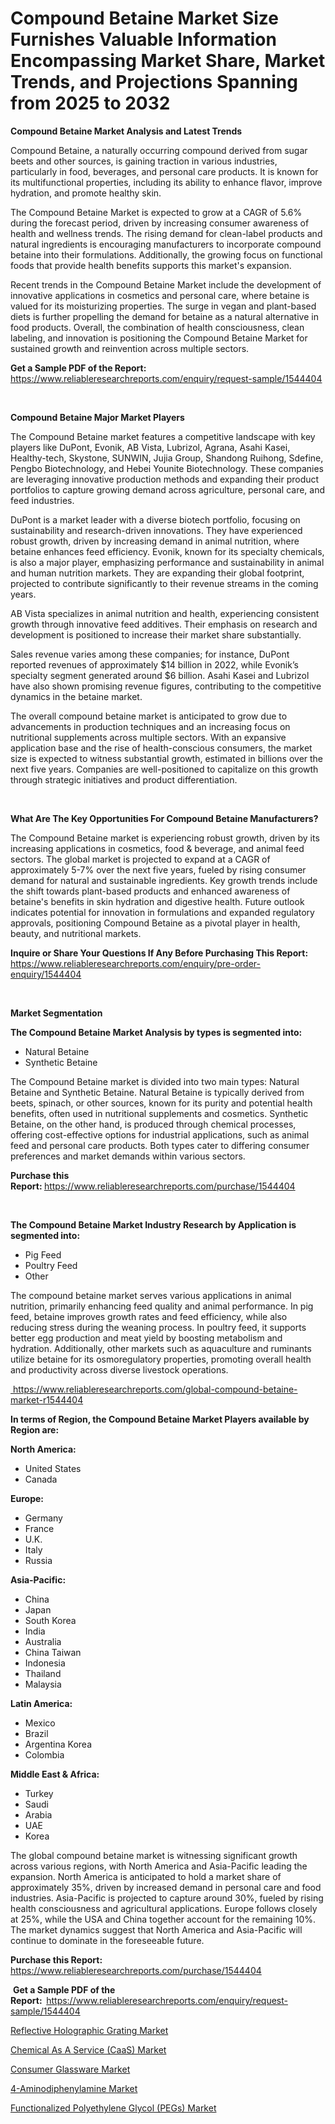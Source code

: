 <p><h1>Compound Betaine Market Size Furnishes Valuable Information Encompassing Market Share, Market Trends, and Projections Spanning from 2025 to 2032</h1></p><p><strong>Compound Betaine Market Analysis and Latest Trends</strong></p>
<p><p>Compound Betaine, a naturally occurring compound derived from sugar beets and other sources, is gaining traction in various industries, particularly in food, beverages, and personal care products. It is known for its multifunctional properties, including its ability to enhance flavor, improve hydration, and promote healthy skin.</p><p>The Compound Betaine Market is expected to grow at a CAGR of 5.6% during the forecast period, driven by increasing consumer awareness of health and wellness trends. The rising demand for clean-label products and natural ingredients is encouraging manufacturers to incorporate compound betaine into their formulations. Additionally, the growing focus on functional foods that provide health benefits supports this market's expansion.</p><p>Recent trends in the Compound Betaine Market include the development of innovative applications in cosmetics and personal care, where betaine is valued for its moisturizing properties. The surge in vegan and plant-based diets is further propelling the demand for betaine as a natural alternative in food products. Overall, the combination of health consciousness, clean labeling, and innovation is positioning the Compound Betaine Market for sustained growth and reinvention across multiple sectors.</p></p>
<p><strong>Get a Sample PDF of the Report:&nbsp;</strong> <a href="https://www.reliableresearchreports.com/enquiry/request-sample/1544404?utm_campaign=36&utm_medium=2&utm_source=Github&utm_content=ia&utm_term=02042025&utm_id=compound-betaine">https://www.reliableresearchreports.com/enquiry/request-sample/1544404</a></p>
<p>&nbsp;</p>
<p><strong>Compound Betaine Major Market Players</strong></p>
<p><p>The Compound Betaine market features a competitive landscape with key players like DuPont, Evonik, AB Vista, Lubrizol, Agrana, Asahi Kasei, Healthy-tech, Skystone, SUNWIN, Jujia Group, Shandong Ruihong, Sdefine, Pengbo Biotechnology, and Hebei Younite Biotechnology. These companies are leveraging innovative production methods and expanding their product portfolios to capture growing demand across agriculture, personal care, and feed industries.</p><p>DuPont is a market leader with a diverse biotech portfolio, focusing on sustainability and research-driven innovations. They have experienced robust growth, driven by increasing demand in animal nutrition, where betaine enhances feed efficiency. Evonik, known for its specialty chemicals, is also a major player, emphasizing performance and sustainability in animal and human nutrition markets. They are expanding their global footprint, projected to contribute significantly to their revenue streams in the coming years.</p><p>AB Vista specializes in animal nutrition and health, experiencing consistent growth through innovative feed additives. Their emphasis on research and development is positioned to increase their market share substantially.</p><p>Sales revenue varies among these companies; for instance, DuPont reported revenues of approximately $14 billion in 2022, while Evonik’s specialty segment generated around $6 billion. Asahi Kasei and Lubrizol have also shown promising revenue figures, contributing to the competitive dynamics in the betaine market.</p><p>The overall compound betaine market is anticipated to grow due to advancements in production techniques and an increasing focus on nutritional supplements across multiple sectors. With an expansive application base and the rise of health-conscious consumers, the market size is expected to witness substantial growth, estimated in billions over the next five years. Companies are well-positioned to capitalize on this growth through strategic initiatives and product differentiation.</p></p>
<p>&nbsp;</p>
<p><strong>What Are The Key Opportunities For Compound Betaine Manufacturers?</strong></p>
<p><p>The Compound Betaine market is experiencing robust growth, driven by its increasing applications in cosmetics, food & beverage, and animal feed sectors. The global market is projected to expand at a CAGR of approximately 5-7% over the next five years, fueled by rising consumer demand for natural and sustainable ingredients. Key growth trends include the shift towards plant-based products and enhanced awareness of betaine's benefits in skin hydration and digestive health. Future outlook indicates potential for innovation in formulations and expanded regulatory approvals, positioning Compound Betaine as a pivotal player in health, beauty, and nutritional markets.</p></p>
<p><strong>Inquire or Share Your Questions If Any Before Purchasing This Report:</strong> <a href="https://www.reliableresearchreports.com/enquiry/pre-order-enquiry/1544404?utm_campaign=36&utm_medium=2&utm_source=Github&utm_content=ia&utm_term=02042025&utm_id=compound-betaine">https://www.reliableresearchreports.com/enquiry/pre-order-enquiry/1544404</a></p>
<p>&nbsp;</p>
<p><strong>Market Segmentation</strong></p>
<p><strong>The Compound Betaine Market Analysis by types is segmented into:</strong></p>
<p><ul><li>Natural Betaine</li><li>Synthetic Betaine</li></ul></p>
<p><p>The Compound Betaine market is divided into two main types: Natural Betaine and Synthetic Betaine. Natural Betaine is typically derived from beets, spinach, or other sources, known for its purity and potential health benefits, often used in nutritional supplements and cosmetics. Synthetic Betaine, on the other hand, is produced through chemical processes, offering cost-effective options for industrial applications, such as animal feed and personal care products. Both types cater to differing consumer preferences and market demands within various sectors.</p></p>
<p><strong>Purchase this Report:&nbsp;</strong><a href="https://www.reliableresearchreports.com/purchase/1544404?utm_campaign=36&utm_medium=2&utm_source=Github&utm_content=ia&utm_term=02042025&utm_id=compound-betaine">https://www.reliableresearchreports.com/purchase/1544404</a></p>
<p>&nbsp;</p>
<p><strong>The Compound Betaine Market Industry Research by Application is segmented into:</strong></p>
<p><ul><li>Pig Feed</li><li>Poultry Feed</li><li>Other</li></ul></p>
<p><p>The compound betaine market serves various applications in animal nutrition, primarily enhancing feed quality and animal performance. In pig feed, betaine improves growth rates and feed efficiency, while also reducing stress during the weaning process. In poultry feed, it supports better egg production and meat yield by boosting metabolism and hydration. Additionally, other markets such as aquaculture and ruminants utilize betaine for its osmoregulatory properties, promoting overall health and productivity across diverse livestock operations.</p></p>
<p><a href="https://www.reliableresearchreports.com/global-compound-betaine-market-r1544404?utm_campaign=36&utm_medium=2&utm_source=Github&utm_content=ia&utm_term=02042025&utm_id=compound-betaine">&nbsp;https://www.reliableresearchreports.com/global-compound-betaine-market-r1544404</a></p>
<p><strong>In terms of Region, the Compound Betaine Market Players available by Region are:</strong></p>
<p>
    <p> <strong> North America: </strong>
        <ul>
            <li>United States</li>
            <li>Canada</li>
        </ul>
        </p> 
    <p> <strong> Europe: </strong>
        <ul>
            <li>Germany</li>
            <li>France</li>
            <li>U.K.</li>
            <li>Italy</li>
            <li>Russia</li>
        </ul>
        </p> 
    <p> <strong> Asia-Pacific: </strong>
        <ul>
            <li>China</li>
            <li>Japan</li>
            <li>South Korea</li>
            <li>India</li>
            <li>Australia</li>
            <li>China Taiwan</li>
            <li>Indonesia</li>
            <li>Thailand</li>
            <li>Malaysia</li>
        </ul>
        </p> 
    <p> <strong> Latin America: </strong>
        <ul>
            <li>Mexico</li>
            <li>Brazil</li>
            <li>Argentina Korea</li>
            <li>Colombia</li>
        </ul>
        </p> 
    <p> <strong> Middle East & Africa: </strong>
        <ul>
            <li>Turkey</li>
            <li>Saudi</li>
            <li>Arabia</li>
            <li>UAE</li>
            <li>Korea</li>
        </ul>
    </p>
    </p>
<p><p>The global compound betaine market is witnessing significant growth across various regions, with North America and Asia-Pacific leading the expansion. North America is anticipated to hold a market share of approximately 35%, driven by increased demand in personal care and food industries. Asia-Pacific is projected to capture around 30%, fueled by rising health consciousness and agricultural applications. Europe follows closely at 25%, while the USA and China together account for the remaining 10%. The market dynamics suggest that North America and Asia-Pacific will continue to dominate in the foreseeable future.</p></p>
<p><strong>Purchase this Report: </strong><a href="https://www.reliableresearchreports.com/purchase/1544404?utm_campaign=36&utm_medium=2&utm_source=Github&utm_content=ia&utm_term=02042025&utm_id=compound-betaine">https://www.reliableresearchreports.com/purchase/1544404</a></p>
<p>&nbsp;<strong>Get a Sample PDF of the Report:&nbsp;&nbsp;</strong><a href="https://www.reliableresearchreports.com/enquiry/request-sample/1544404?utm_campaign=36&utm_medium=2&utm_source=Github&utm_content=ia&utm_term=02042025&utm_id=compound-betaine">https://www.reliableresearchreports.com/enquiry/request-sample/1544404</a></p>
<p><strong></strong></p>
<p><p><a href="https://github.com/vsiljgestel/Market-Research-Report-List-1/blob/main/reflective-holographic-grating-market.md?utm_campaign=36&utm_medium=2&utm_source=Github&utm_content=ia&utm_term=02042025&utm_id=compound-betaine">Reflective Holographic Grating Market</a></p><p><a href="https://github.com/boudykodumi/Market-Research-Report-List-1/blob/main/chemical-as-a-service-caas-market.md?utm_campaign=36&utm_medium=2&utm_source=Github&utm_content=ia&utm_term=02042025&utm_id=compound-betaine">Chemical As A Service (CaaS) Market</a></p><p><a href="https://github.com/nwokechock6s/Market-Research-Report-List-1/blob/main/consumer-glassware-market.md?utm_campaign=36&utm_medium=2&utm_source=Github&utm_content=ia&utm_term=02042025&utm_id=compound-betaine">Consumer Glassware Market</a></p><p><a href="https://github.com/aiamekar/Market-Research-Report-List-1/blob/main/4-aminodiphenylamine-market.md?utm_campaign=36&utm_medium=2&utm_source=Github&utm_content=ia&utm_term=02042025&utm_id=compound-betaine">4-Aminodiphenylamine Market</a></p><p><a href="https://github.com/belhejmawoue/Market-Research-Report-List-1/blob/main/functionalized-polyethylene-glycol-pegs-market.md?utm_campaign=36&utm_medium=2&utm_source=Github&utm_content=ia&utm_term=02042025&utm_id=compound-betaine">Functionalized Polyethylene Glycol (PEGs) Market</a></p></p>